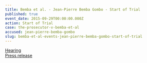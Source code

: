 ```yaml
---
title: Bemba et al. - Jean-Pierre Bemba Gombo - Start of Trial
published: true
event_date: 2015-09-29T00:00:00.000Z
action: Start of Trial
case: the-prosecutor-v-bemba-et-al
accused: jean-pierre-bemba-gombo
slug: bemba-et-al-events-jean-pierre-bemba-gombo-start-of-trial
---
```



[Hearing](https://youtu.be/AL86P4bwUIo)
<br>[Press release](https://www.icc-cpi.int/pages/item.aspx?name=PR1155)